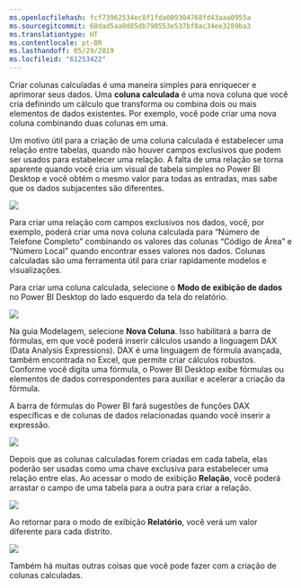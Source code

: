 ```yaml
---
ms.openlocfilehash: fcf73962534ec8f1fda009304768fd43aaa0955a
ms.sourcegitcommit: 60dad5aa0d85db790553e537bf8ac34ee3289ba3
ms.translationtype: HT
ms.contentlocale: pt-BR
ms.lasthandoff: 05/29/2019
ms.locfileid: "61253422"
---
```

Criar colunas calculadas é uma maneira simples para enriquecer e aprimorar seus dados. Uma **coluna calculada** é uma nova coluna que você cria definindo um cálculo que transforma ou combina dois ou mais elementos de dados existentes. Por exemplo, você pode criar uma nova coluna combinando duas colunas em uma.

Um motivo útil para a criação de uma coluna calculada é estabelecer uma relação entre tabelas, quando não houver campos exclusivos que podem ser usados para estabelecer uma relação. A falta de uma relação se torna aparente quando você cria um visual de tabela simples no Power BI Desktop e você obtém o mesmo valor para todas as entradas, mas sabe que os dados subjacentes são diferentes.

![](media/2-3-create-calculated-columns/2-3_1.png)

Para criar uma relação com campos exclusivos nos dados, você, por exemplo, poderá criar uma nova coluna calculada para “Número de Telefone Completo” combinando os valores das colunas “Código de Área” e “Número Local” quando encontrar esses valores nos dados. Colunas calculadas são uma ferramenta útil para criar rapidamente modelos e visualizações.

Para criar uma coluna calculada, selecione o **Modo de exibição de dados** no Power BI Desktop do lado esquerdo da tela do relatório.

![](media/2-3-create-calculated-columns/2-3_2.png)

Na guia Modelagem, selecione **Nova Coluna**. Isso habilitará a barra de fórmulas, em que você poderá inserir cálculos usando a linguagem DAX (Data Analysis Expressions). DAX é uma linguagem de fórmula avançada, também encontrada no Excel, que permite criar cálculos robustos. Conforme você digita uma fórmula, o Power BI Desktop exibe fórmulas ou elementos de dados correspondentes para auxiliar e acelerar a criação da fórmula.

A barra de fórmulas do Power BI fará sugestões de funções DAX específicas e de colunas de dados relacionadas quando você inserir a expressão.

![](media/2-3-create-calculated-columns/2-3_3.png)

Depois que as colunas calculadas forem criadas em cada tabela, elas poderão ser usadas como uma chave exclusiva para estabelecer uma relação entre elas. Ao acessar o modo de exibição **Relação**, você poderá arrastar o campo de uma tabela para a outra para criar a relação.

![](media/2-3-create-calculated-columns/2-3_4.png)

Ao retornar para o modo de exibição **Relatório**, você verá um valor diferente para cada distrito.

![](media/2-3-create-calculated-columns/2-3_5.png)

Também há muitas outras coisas que você pode fazer com a criação de colunas calculadas.

